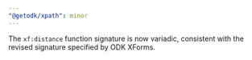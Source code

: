 ```yaml
---
"@getodk/xpath": minor
---
```


The `xf:distance` function signature is now variadic, consistent with the revised signature specified by ODK XForms.
